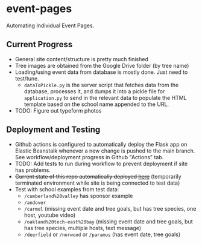 # event-pages
Automating Individual Event Pages.

## Current Progress
- General site content/structure is pretty much finished
- Tree images are obtained from the Google Drive folder (by tree name)
- Loading/using event data from database is mostly done. Just need to test/tune.
    - `dataToPickle.py` is the server script that fetches data from the database, processes it, and dumps it into a pickle file for `application.py` to send in the relevant data to populate the HTML template based on the school name appended to the URL. 
- TODO: Figure out typeform photos

## Deployment and Testing
- Github actions is configured to automatically deploy the Flask app on Elastic Beanstalk whenever a new change is pushed to the main branch. See workflow/deployment progress in Github "Actions" tab. 
- TODO: Add tests to run during workflow to prevent deployment if site has problems.
- ~~Current state of this repo automatically deployed [here](http://test-environment.eba-s4xs6euy.us-east-1.elasticbeanstalk.com/Timber%20Woods%20High%20School)~~ (temporarily terminated environment while site is being connected to test data)
- Test with school examples from test data:
    - `/cumberland%20valley` has sponsor example
    - `/andover`
    - `/carmel` (missing event date and tree goals, but has tree species, one host, youtube video)
    - `/oakland%20tech-east%20bay` (missing event date and tree goals, but has tree species, multiple hosts, text message)
    - `/deerfield` or `/norwood` or `/paramus` (has event date, tree goals)
